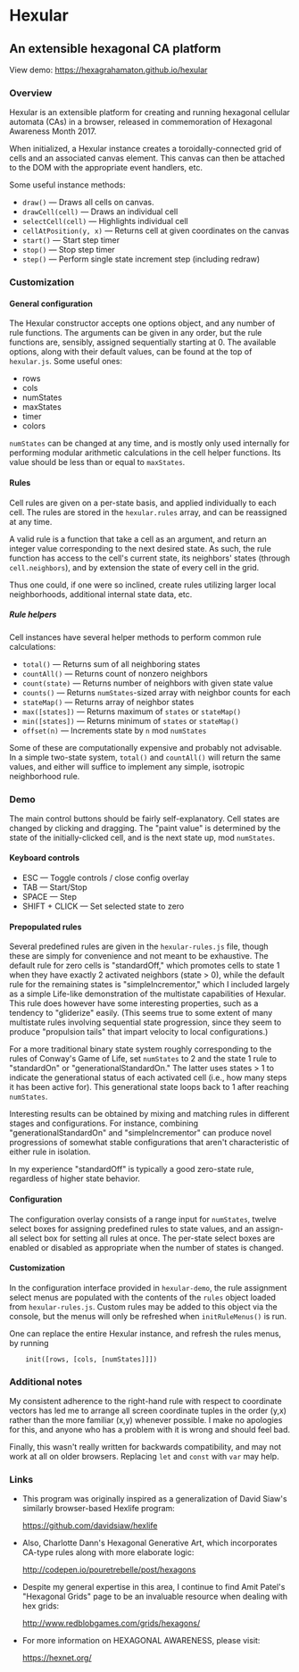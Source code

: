Hexular
=======

An extensible hexagonal CA platform
-----------------------------------

View demo: https://hexagrahamaton.github.io/hexular

### Overview

Hexular is an extensible platform for creating and running hexagonal cellular automata (CAs) in a browser, released in commemoration of Hexagonal Awareness Month 2017.

When initialized, a Hexular instance creates a toroidally-connected grid of cells and an associated canvas element. This canvas can then be attached to the DOM with the appropriate event handlers, etc.

Some useful instance methods:

- `draw()` — Draws all cells on canvas.
- `drawCell(cell)` — Draws an individual cell
- `selectCell(cell)` — Highlights individual cell
- `cellAtPosition(y, x)` — Returns cell at given coordinates on the canvas
- `start()` — Start step timer
- `stop()` — Stop step timer
- `step()` — Perform single state increment step (including redraw)

### Customization

#### General configuration

The Hexular constructor accepts one options object, and any number of rule functions. The arguments can be given in any order, but the rule functions are, sensibly, assigned sequentially starting at 0. The available options, along with their default values, can be found at the top of `hexular.js`. Some useful ones:

- rows
- cols
- numStates
- maxStates
- timer
- colors

`numStates` can be changed at any time, and is mostly only used internally for performing modular arithmetic calculations in the cell helper functions. Its value should be less than or equal to `maxStates`.

#### Rules

Cell rules are given on a per-state basis, and applied individually to each cell. The rules are stored in the `hexular.rules` array, and can be reassigned at any time.

A valid rule is a function that take a cell as an argument, and return an integer value corresponding to the next desired state. As such, the rule function has access to the cell's current state, its neighbors' states (through `cell.neighbors`), and by extension the state of every cell in the grid.

Thus one could, if one were so inclined, create rules utilizing larger local neighborhoods, additional internal state data, etc.

##### Rule helpers

Cell instances have several helper methods to perform common rule calculations:

- `total()` — Returns sum of all neighboring states
- `countAll()` — Returns count of nonzero neighbors
- `count(state)` — Returns number of neighbors with given state value
- `counts()` — Returns `numStates`-sized array with neighbor counts for each
- `stateMap()` — Returns array of neighbor states
- `max([states])` — Returns maximum of `states` or `stateMap()`
- `min([states])` — Returns minimum of `states` or `stateMap()`
- `offset(n)` — Increments state by `n` mod `numStates`

Some of these are computationally expensive and probably not advisable. In a simple two-state system, `total()` and `countAll()` will return the same values, and either will suffice to implement any simple, isotropic neighborhood rule.

### Demo

The main control buttons should be fairly self-explanatory. Cell states are changed by clicking and dragging. The "paint value" is determined by the state of the initially-clicked cell, and is the next state up, mod `numStates`.

#### Keyboard controls

- ESC — Toggle controls / close config overlay
- TAB — Start/Stop
- SPACE — Step
- SHIFT + CLICK — Set selected state to zero

#### Prepopulated rules

Several predefined rules are given in the `hexular-rules.js` file, though these are simply for convenience and not meant to be exhaustive. The default rule for zero cells is "standardOff," which promotes cells to state 1 when they have exactly 2 activated neighbors (state > 0), while the default rule for the remaining states is "simpleIncrementor," which I included largely as a simple Life-like demonstration of the multistate capabilities of Hexular. This rule does however have some interesting properties, such as a tendency to "gliderize" easily. (This seems true to some extent of many multistate rules involving sequential state progression, since they seem to produce "propulsion tails" that impart velocity to local configurations.)

For a more traditional binary state system roughly corresponding to the rules of Conway's Game of Life, set `numStates` to 2 and the state 1 rule to "standardOn" or "generationalStandardOn." The latter uses states > 1 to indicate the generational status of each activated cell (i.e., how many steps it has been active for). This generational state loops back to 1 after reaching `numStates`.

Interesting results can be obtained by mixing and matching rules in different stages and configurations. For instance, combining "generationalStandardOn" and "simpleIncrementor" can produce novel progressions of somewhat stable configurations that aren't characteristic of either rule in isolation.

In my experience "standardOff" is typically a good zero-state rule, regardless of higher state behavior.

#### Configuration

The configuration overlay consists of a range input for `numStates`, twelve select boxes for assigning predefined rules to state values, and an assign-all select box for setting all rules at once. The per-state select boxes are enabled or disabled as appropriate when the number of states is changed.

#### Customization

In the configuration interface provided in `hexular-demo`, the rule assignment select menus are populated with the contents of the `rules` object loaded from `hexular-rules.js`. Custom rules may be added to this object via the console, but the menus will only be refreshed when `initRuleMenus()` is run.

One can replace the entire Hexular instance, and refresh the rules menus, by running

        init([rows, [cols, [numStates]]])

### Additional notes

My consistent adherence to the right-hand rule with respect to coordinate vectors has led me to arrange all screen coordinate tuples in the order (y,x) rather than the more familiar (x,y) whenever possible. I make no apologies for this, and anyone who has a problem with it is wrong and should feel bad.

Finally, this wasn't really written for backwards compatibility, and may not work at all on older browsers. Replacing `let` and `const` with `var` may help.

### Links

- This program was originally inspired as a generalization of David Siaw's similarly browser-based Hexlife program:

  https://github.com/davidsiaw/hexlife

- Also, Charlotte Dann's Hexagonal Generative Art, which incorporates CA-type rules along with more elaborate logic:

  http://codepen.io/pouretrebelle/post/hexagons

- Despite my general expertise in this area, I continue to find Amit Patel's "Hexagonal Grids" page to be an invaluable resource when dealing with hex grids:

  http://www.redblobgames.com/grids/hexagons/

- For more information on HEXAGONAL AWARENESS, please visit:

  https://hexnet.org/
